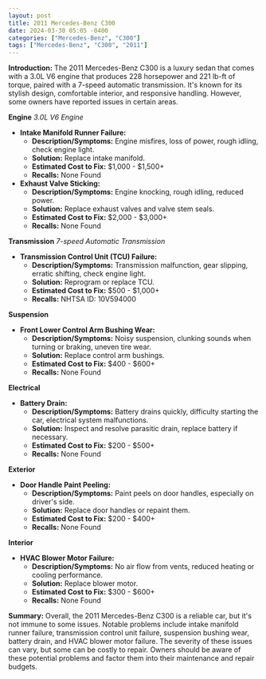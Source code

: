 ```yaml
---
layout: post
title: 2011 Mercedes-Benz C300
date: 2024-03-30 05:05 -0400
categories: ["Mercedes-Benz", "C300"]
tags: ["Mercedes-Benz", "C300", "2011"]
---
```

**Introduction:**
The 2011 Mercedes-Benz C300 is a luxury sedan that comes with a 3.0L V6 engine that produces 228 horsepower and 221 lb-ft of torque, paired with a 7-speed automatic transmission. It's known for its stylish design, comfortable interior, and responsive handling. However, some owners have reported issues in certain areas.

**Engine**
*3.0L V6 Engine*
- **Intake Manifold Runner Failure:**
    - **Description/Symptoms:** Engine misfires, loss of power, rough idling, check engine light.
    - **Solution:** Replace intake manifold.
    - **Estimated Cost to Fix:** $1,000 - $1,500+
    - **Recalls:** None Found
- **Exhaust Valve Sticking:**
    - **Description/Symptoms:** Engine knocking, rough idling, reduced power.
    - **Solution:** Replace exhaust valves and valve stem seals.
    - **Estimated Cost to Fix:** $2,000 - $3,000+
    - **Recalls:** None Found

**Transmission**
*7-speed Automatic Transmission*
- **Transmission Control Unit (TCU) Failure:**
    - **Description/Symptoms:** Transmission malfunction, gear slipping, erratic shifting, check engine light.
    - **Solution:** Reprogram or replace TCU.
    - **Estimated Cost to Fix:** $500 - $1,000+
    - **Recalls:** NHTSA ID: 10V594000

**Suspension**
- **Front Lower Control Arm Bushing Wear:**
    - **Description/Symptoms:** Noisy suspension, clunking sounds when turning or braking, uneven tire wear.
    - **Solution:** Replace control arm bushings.
    - **Estimated Cost to Fix:** $400 - $600+
    - **Recalls:** None Found

**Electrical**
- **Battery Drain:**
    - **Description/Symptoms:** Battery drains quickly, difficulty starting the car, electrical system malfunctions.
    - **Solution:** Inspect and resolve parasitic drain, replace battery if necessary.
    - **Estimated Cost to Fix:** $200 - $500+
    - **Recalls:** None Found

**Exterior**
- **Door Handle Paint Peeling:**
    - **Description/Symptoms:** Paint peels on door handles, especially on driver's side.
    - **Solution:** Replace door handles or repaint them.
    - **Estimated Cost to Fix:** $200 - $400+
    - **Recalls:** None Found

**Interior**
- **HVAC Blower Motor Failure:**
    - **Description/Symptoms:** No air flow from vents, reduced heating or cooling performance.
    - **Solution:** Replace blower motor.
    - **Estimated Cost to Fix:** $300 - $600+
    - **Recalls:** None Found

**Summary:**
Overall, the 2011 Mercedes-Benz C300 is a reliable car, but it's not immune to some issues. Notable problems include intake manifold runner failure, transmission control unit failure, suspension bushing wear, battery drain, and HVAC blower motor failure. The severity of these issues can vary, but some can be costly to repair. Owners should be aware of these potential problems and factor them into their maintenance and repair budgets.
